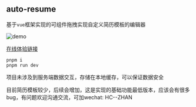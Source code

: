 ## auto-resume

基于`vue`框架实现的可组件拖拽实现自定义简历模板的编辑器

![demo](https://cdn.jsdelivr.net/gh/zhan-hc/image/resume/auto-resume.png)

[在线体验链接](https://auto-resume.vercel.app/)


```
pnpm i
pnpm run dev
```

项目未涉及到服务端数据交互，存储在本地缓存，可以保证数据安全

目前简历模板较少，后续会增加，这是实现的基础功能最低版本，应该会有很多bug，有问题欢迎沟通交流，可加wechat: HC--ZHAN
